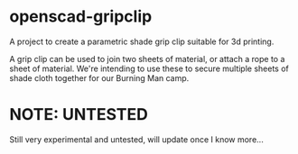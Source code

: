 openscad-gripclip
=================
A project to create a parametric shade grip clip suitable for 3d printing.

A grip clip can be used to join two sheets of material, or attach a rope to a sheet of material. We're intending to use these to secure multiple sheets of shade cloth together for our Burning Man camp.

NOTE: UNTESTED
==============
Still very experimental and untested, will update once I know more...
